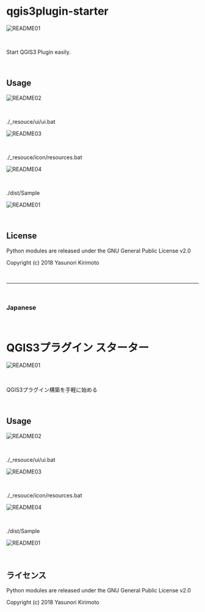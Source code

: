 # qgis3plugin-starter

![README01](./img/README01.gif)

<br>

Start QGIS3 Plugin easily.  

<br>

## Usage

![README02](./img/README02.png)

<br>

./_resouce/ui/ui.bat

![README03](./img/README03.gif)

<br>

./_resouce/icon/resources.bat

![README04](./img/README04.gif)

<br>

./dist/Sample

![README01](./img/README01.gif)

<br>

## License
Python modules are released under the GNU General Public License v2.0

Copyright (c) 2018 Yasunori Kirimoto

<br>

---

<br>

### Japanese

<br>

# QGIS3プラグイン スターター

![README01](./img/README01.gif)

<br>

QGIS3プラグイン構築を手軽に始める  

<br>

## Usage

![README02](./img/README02.png)

<br>

./_resouce/ui/ui.bat

![README03](./img/README03.gif)

<br>

./_resouce/icon/resources.bat

![README04](./img/README04.gif)

<br>

./dist/Sample

![README01](./img/README01.gif)

<br>

## ライセンス
Python modules are released under the GNU General Public License v2.0

Copyright (c) 2018 Yasunori Kirimoto

<br>
